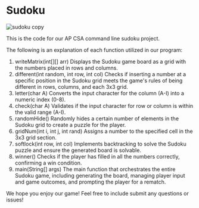 # Sudoku

![sudoku copy](https://github.com/user-attachments/assets/ff43f65a-d0b8-475c-aed7-8189c064bce1)

This is the code for our AP CSA command line sudoku project. 

The following is an explanation of each function utilized in our program:

1. writeMatrix(int[][] arr)
    Displays the Sudoku game board as a grid with the numbers placed in rows and columns.
2. different(int random, int row, int col)
    Checks if inserting a number at a specific position in the Sudoku grid meets the game's rules of being different in rows, columns, and each 3x3 grid.
3. letter(char A)
    Converts the input character for the column (A-I) into a numeric index (0-8).
4. check(char A)
    Validates if the input character for row or column is within the valid range (A-I).
5. randomHide()
    Randomly hides a certain number of elements in the Sudoku grid to create a puzzle for the player.
6. gridNum(int i, int j, int rand)
    Assigns a number to the specified cell in the 3x3 grid section.
7. softlock(int row, int col)
    Implements backtracking to solve the Sudoku puzzle and ensure the generated board is solvable.
8. winner()
    Checks if the player has filled in all the numbers correctly, confirming a win condition.
9. main(String[] args)
    The main function that orchestrates the entire Sudoku game, including generating the board, managing player input and game outcomes, and prompting the player for a rematch.

We hope you enjoy our game! Feel free to include submit any questions or issues!
